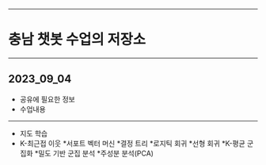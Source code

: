 
_ _ _
 # 충남 챗봇 수업의 저장소
_ _ _
 ## 2023_09_04
* 공유에 필요한 정보
* 수업내용
 _ _ _
* 지도 학습
* K-최근접 이웃
*서포트 벡터 머신
*결정 트리
*로지틱 회귀
*선형 회귀
*K-평균 군집화
*밀도 기반 군집 분석
*주성분 분석(PCA)
